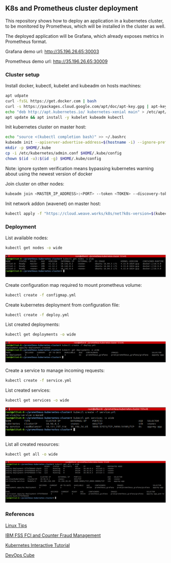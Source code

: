 ## K8s and Prometheus cluster deployment

This repository shows how to deploy an application in a kubernetes cluster, to be monitored by Prometheus, which will be installed in the cluster as well.

The deployed application will be Grafana, which already exposes metrics in Prometheus format.

Grafana demo url: http://35.196.26.65:30003

Prometheus demo url: http://35.196.26.65:30009
### Cluster setup

Install docker, kubectl, kubelet and kubeadm on hosts machines:

```sh
apt udpate
curl -fsSL https://get.docker.com | bash
curl -s https://packages.cloud.google.com/apt/doc/apt-key.gpg | apt-key add -
echo "deb http://apt.kubernetes.io/ kubernetes-xenial main" > /etc/apt/sources.list.d/kubernetes.list
apt update && apt install -y kubelet kubeadm kubectl
```

Init kubernetes cluster on master host:

```sh
echo "source <(kubectl completion bash)" >> ~/.bashrc
kubeadm init --apiserver-advertise-address=$(hostname -i) --ignore-preflight-errors=SystemVerification
mkdir -p $HOME/.kube
cp -i /etc/kubernetes/admin.conf $HOME/.kube/config
chown $(id -u):$(id -g) $HOME/.kube/config
```
Note: ignore system verification means bypassing kubernetes warning about using the newest version of docker

Join cluster on other nodes:

```sh
kubeadm join <MASTER_IP_ADDRESS>:<PORT> --token <TOKEN> --discovery-token-ca-cert-hash <HASH> --ignore-preflight-errors=SystemVerification
```

Init network addon (wavenet) on master host:

```sh
kubectl apply -f "https://cloud.weave.works/k8s/net?k8s-version=$(kubectl version | base64 | tr -d '\n')"
```

### Deployment 

List available nodes:

```sh
kubectl get nodes -o wide
```
![List nodes](screenshots/nodes.png)

Create configuration map required to mount prometheus volume:

```sh
kubectl create -f configmap.yml
```

Create kubernetes deployment from configuration file:

```sh
kubectl create -f deploy.yml
```

List created deployments:

```sh
kubectl get deployments -o wide
```
![List deploys](screenshots/deploy.png)

Create a service to manage incoming requests:

```sh
kubectl create -f service.yml
```

List created services:

```sh
kubectl get services -o wide
```
![List services](screenshots/service.png)

List all created resources:

```sh
kubectl get all -o wide
```
![List all resources](screenshots/all.png)

### References

[Linux Tips](https://www.youtube.com/watch?v=pV0nkr61XP8)

[IBM FSS FCI and Counter Fraud Management](https://www.youtube.com/watch?v=ohSUtEfDefc)

[Kubernetes Interactive Tutorial](https://kubernetes.io/docs/tutorials/hello-minikube/)

[DevOps Cube](https://devopscube.com/setup-prometheus-monitoring-on-kubernetes/)